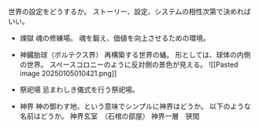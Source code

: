 世界の設定をどうするか。
ストーリー、設定、システムの相性次第で決めればいい。

- 煉獄
	魂の修練場。
	魂を鍛え、価値を向上させるための環境。
	
- 神臓胎球（ボルテクス界）
	再構築する世界の蛹。
	形としては、球体の内側の世界。
	スペースコロニーのように反対側の景色が見える。
	![[Pasted image 20250105010421.png]]
	
- 祭祀場
	忌まわしき儀式を行う祭祀場。

- 神界
	神の御わす地、という意味でシンプルに神界はどうか。
	以下のような名前はどうか。
	神界玄室　（石棺の部屋）
	神界一層　狭間
	



